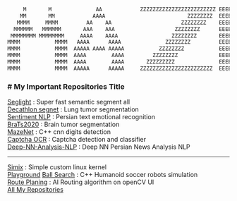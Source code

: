 <meta name="author" content="Mahdi Zeinali">
<meta name="account" content="mahdizynali">
<meta name="description" content="mahdi Zeinali github account">
<meta name="copyright" content="mahdi zeinali 2023">
<meta name="keywords" content="mahdi zeinali, mahdizynali, mrl-hsl, mrl, hsl, zeinali, mahdi zynali">

```python
     M       M              AA            ZZZZZZZZZZZZZZZZZZZZZZZZ EEEEEEEEEEEEEEEEEEE 
    MM       MM            AAAA                          ZZZZZZZZ  EEEEEEEEEEEEEEEEEEE  
   MMMM     MMMM         AA    AA                      ZZZZZZZZ    EEEEE
  MMMMMM   MMMMMM       AAA    AAA                   ZZZZZZZZ      EEEEE
 MMMMMMMM MMMMMMMM     AAAA    AAAA                 ZZZZZZZZ       EEEEEEEEEEEEEEEEEEE
MMMM           MMMM   AAAA      AAAA              ZZZZZZZZ         EEEEEEEEEEEEEEEEEEE
MMMM           MMMM  AAAAA AAAA AAAAA           ZZZZZZZZ           EEEEE
MMMM           MMMM  AAAA        AAAA         ZZZZZZZZ             EEEEE
MMMM           MMMM  AAAA        AAAA       ZZZZZZZZZ              EEEEEEEEEEEEEEEEEEE
MMMM           MMMM  AAAAA      AAAAA     ZZZZZZZZZZZZZZZZZZZZZZZ  EEEEEEEEEEEEEEEEEE
```

### # My Important Repositories Title
[Seglight](https://github.com/mahdizynali/SegLight) : Super fast semantic segment all \
[Decathlon segnet](https://github.com/mahdizynali/Decathlon-lung-tumor-segmentation) : Lung tumor segmentation \
[Sentiment NLP](https://github.com/mahdizynali/persian-sentiment-nlp) : Persian text emotional recognition \
[BraTs2020](https://github.com/mahdizynali/BraTS2020-Tensorflow-Brain-Tumor-Segmentation) : Brain tumor segmentation \
[MazeNet](https://github.com/mahdizynali/MazeNet) : C++ cnn digits detection \
[Captcha OCR](https://github.com/mahdizynali/captcha-ocr) : Captcha detection and classifier \
[Deep-NN-Analysis-NLP](https://github.com/mahdizynali/Deep-Analysis-Persian-News) : Deep NN Persian News Analysis NLP

-------------------------------------------------------

[Simix](https://github.com/mahdizynali/Simix) : Simple custom linux kernel \
[Playground](https://github.com/mahdizynali/Soccer-Robot-Playground) [Ball Search](https://github.com/mahdizynali/robot-ball-search) : C++ Humanoid soccer robots simulation \
[Route Planing](https://github.com/mahdizynali/Earth-Map-Route-Planning) : AI Routing algorithm on openCV UI \
[All My Repositories](https://github.com/mahdizynali?tab=repositories)
